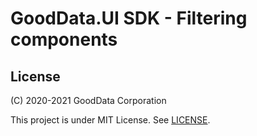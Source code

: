 # GoodData.UI SDK - Filtering components

## License

(C) 2020-2021 GoodData Corporation

This project is under MIT License. See [LICENSE](LICENSE).

